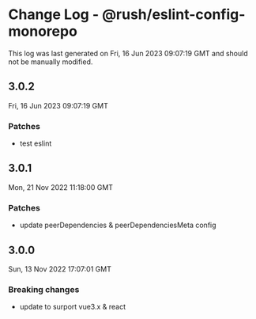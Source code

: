 # Change Log - @rush/eslint-config-monorepo

This log was last generated on Fri, 16 Jun 2023 09:07:19 GMT and should not be manually modified.

## 3.0.2
Fri, 16 Jun 2023 09:07:19 GMT

### Patches

- test eslint

## 3.0.1
Mon, 21 Nov 2022 11:18:00 GMT

### Patches

- update peerDependencies & peerDependenciesMeta config

## 3.0.0
Sun, 13 Nov 2022 17:07:01 GMT

### Breaking changes

- update to surport vue3.x & react

